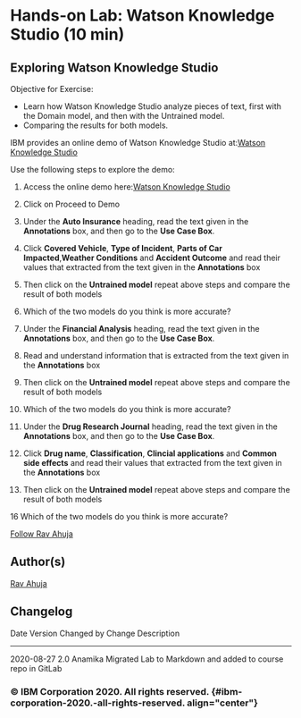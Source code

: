 
<!-- ![](./Watson%20Natural%20Language%20Understanding.md_files/IDSNlogo.png){width="200"
height="200"} -->

Hands-on Lab: Watson Knowledge Studio (10 min)
============================================================

Exploring Watson Knowledge Studio
-----------------------------------------------

Objective for Exercise:

-   Learn how Watson Knowledge Studio analyze pieces of text, first with the Domain model, and then with the Untrained model.
-   Comparing the results for both models.

IBM provides an online demo of Watson Knowledge Studio at:[Watson Knowledge Studio](https://www.ibm.com/demos/live/watson-knowledge-studio/self-service)

Use the following steps to explore the demo:

1.  Access the online demo here:[Watson Knowledge Studio](https://www.ibm.com/demos/live/watson-knowledge-studio/self-service)
    
2.  Click on Proceed to Demo    

3.  Under the **Auto Insurance** heading, read
    the text given in the **Annotations** box, and then go to the **Use Case Box**.


4.  Click **Covered Vehicle**, **Type of Incident**, **Parts of Car Impacted**,**Weather Conditions** and **Accident Outcome** and read their values that extracted from the text given in the **Annotations** box


5.  Then click on the **Untrained model** repeat above steps and compare the result of both models

6.  Which of the two models do you think is more accurate?

7.  Under the **Financial Analysis** heading, read
    the text given in the **Annotations** box, and then go to the **Use Case Box**.


8.  Read and understand information that is extracted from the text given in the **Annotations** box


10.  Then click on the **Untrained model** repeat above steps and compare the result of both models

12.  Which of the two models do you think is more accurate?

13.  Under the **Drug Research Journal** heading, read
    the text given in the **Annotations** box, and then go to the **Use Case Box**.


14.  Click **Drug name**, **Classification**, **Clincial applications** and **Common side effects** and read their values that extracted from the text given in the **Annotations** box


15.  Then click on the **Untrained model** repeat above steps and compare the result of both models

16   Which of the two models do you think is more accurate?


[Follow Rav
Ahuja](https://twitter.com/ravahuja?utm_medium=Exinfluencer&utm_source=Exinfluencer&utm_content=000026UJ&utm_term=10006555&utm_id=NA-SkillsNetwork-Channel-SkillsNetworkCoursesIBMDeveloperSkillsNetworkAI0103ENSkillsNetwork20648538-2022-01-01)

Author(s)
---------

[Rav
Ahuja](https://www.linkedin.com/in/ravahuja/?utm_medium=Exinfluencer&utm_source=Exinfluencer&utm_content=000026UJ&utm_term=10006555&utm_id=NA-SkillsNetwork-Channel-SkillsNetworkCoursesIBMDeveloperSkillsNetworkAI0103ENSkillsNetwork20648538-2022-01-01)

Changelog
---------

  Date         Version   Changed by   Change Description
  ------------ --------- ------------ -------------------------------------------------------------
  2020-08-27   2.0       Anamika      Migrated Lab to Markdown and added to course repo in GitLab
                                      
                                      

### © IBM Corporation 2020. All rights reserved. {#ibm-corporation-2020.-all-rights-reserved. align="center"}

### 
